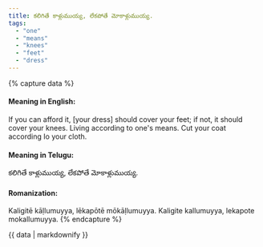 ```yaml
---
title: కలిగితే కాళ్లుముయ్య, లేకపోతే మోకాళ్లుముయ్య.
tags:
  - "one"
  - "means"
  - "knees"
  - "feet"
  - "dress"
---
```


{% capture data %}
#### Meaning in English:
If you can afford it, [your dress] should cover your feet; if not, it should cover your knees.
Living according to one's means.
Cut your coat according Io your cloth.

#### Meaning in Telugu:
కలిగితే కాళ్లుముయ్య, లేకపోతే మోకాళ్లుముయ్య.

#### Romanization:
Kaligitē kāḷlumuyya, lēkapōtē mōkāḷlumuyya.
Kaligite kallumuyya, lekapote mokallumuyya.
{% endcapture %}

{{ data | markdownify }}

